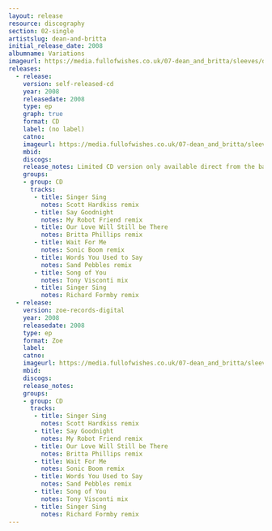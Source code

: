 ```yaml
---
layout: release
resource: discography
section: 02-single
artistslug: dean-and-britta
initial_release_date: 2008
albumname: Variations
imageurl: https://media.fullofwishes.co.uk/07-dean_and_britta/sleeves/dab_variations.jpg
releases:
  - release:
    version: self-released-cd
    year: 2008
    releasedate: 2008
    type: ep
    graph: true
    format: CD
    label: (no label)
    catno:
    imageurl: https://media.fullofwishes.co.uk/07-dean_and_britta/sleeves/dab_variations.jpg
    mbid:
    discogs:
    release_notes: Limited CD version only available direct from the band.
    groups:
    - group: CD
      tracks:
       - title: Singer Sing
         notes: Scott Hardkiss remix
       - title: Say Goodnight
         notes: My Robot Friend remix
       - title: Our Love Will Still be There
         notes: Britta Phillips remix
       - title: Wait For Me
         notes: Sonic Boom remix
       - title: Words You Used to Say
         notes: Sand Pebbles remix
       - title: Song of You
         notes: Tony Visconti mix
       - title: Singer Sing
         notes: Richard Formby remix
  - release:
    version: zoe-records-digital
    year: 2008
    releasedate: 2008
    type: ep
    format: Zoe
    label:
    catno:
    imageurl: https://media.fullofwishes.co.uk/07-dean_and_britta/sleeves/dab_variations.jpg
    mbid:
    discogs:
    release_notes:
    groups:
    - group: CD
      tracks:
       - title: Singer Sing
         notes: Scott Hardkiss remix
       - title: Say Goodnight
         notes: My Robot Friend remix
       - title: Our Love Will Still be There
         notes: Britta Phillips remix
       - title: Wait For Me
         notes: Sonic Boom remix
       - title: Words You Used to Say
         notes: Sand Pebbles remix
       - title: Song of You
         notes: Tony Visconti mix
       - title: Singer Sing
         notes: Richard Formby remix
---
```

